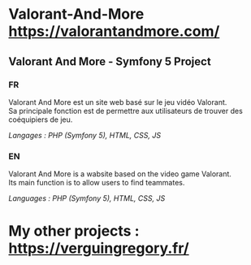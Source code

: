 # Valorant-And-More https://valorantandmore.com/ 
## Valorant And More - Symfony 5 Project

### FR  
Valorant And More est un site web basé sur le jeu vidéo Valorant.  
Sa principale fonction est de permettre aux utilisateurs de trouver des coéquipiers de jeu.  

*Langages : PHP (Symfony 5), HTML, CSS, JS*  

### EN  
Valorant And More is a wabsite based on the video game Valorant.  
Its main function is to allow users to find teammates.  

*Languages : PHP (Symfony 5), HTML, CSS, JS*

# My other projects : https://verguingregory.fr/
